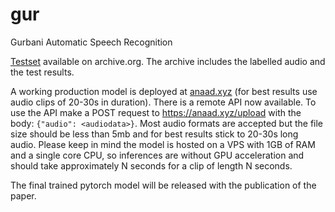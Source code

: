 # gur
Gurbani Automatic Speech Recognition

[Testset](https://archive.org/details/test.tar_202112) available on archive.org. The archive includes the labelled audio and the test results.

A working production model is deployed at [anaad.xyz](https://anaad.xyz) (for best results use audio clips of 20-30s in duration). There is a remote API now available. To use the API make a POST request to https://anaad.xyz/upload with the body: `{"audio": <audiodata>}`. Most audio formats are accepted but the file size should be less than 5mb and for best results stick to 20-30s long audio. Please keep in mind the model is hosted on a VPS with 1GB of RAM and a single core CPU, so inferences are without GPU acceleration and should take approximately N seconds for a clip of length N seconds. 

The final trained pytorch model will be released with the publication of the paper. 
